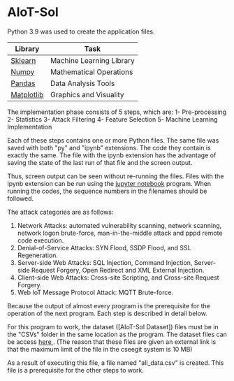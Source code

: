 # AIoT-Sol

Python 3.9 was used to create the application files. 

| Library | Task |
| ------ | ------ |
|[ Sklearn ](http://scikit-learn.org/stable/install.html)| Machine Learning Library|
| [ Numpy ](http://www.numpy.org/) |Mathematical Operations|
| [ Pandas  ](https://pandas.pydata.org/pandas-docs/stable/install.html)|  Data Analysis Tools |
| [ Matplotlib ](https://matplotlib.org/users/installing.html) |Graphics and Visuality|

The implementation phase consists of 5 steps, which are:
1-	Pre-processing
2-	Statistics
3-	Attack Filtering
4-	Feature Selection
5-	Machine Learning Implementation

Each of these steps contains one or more Python files. The same file was saved with both "py" and "ipynb" extensions. The code they contain is exactly the same. The file with the ipynb extension has the advantage of saving the state of the last run of that file and the screen output.

Thus, screen output can be seen without re-running the files. Files with the ipynb extension can be run using the [jupyter notebook](http://jupyter.org/install) program. When running the codes, the sequence numbers in the filenames should be followed.

The attack categories are as follows:
1)	Network Attacks: automated vulnerability scanning, network scanning, network logon brute-force, man-in-the-middle attack and pppd remote code execution.
2)	Denial-of-Service Attacks: SYN Flood, SSDP Flood, and SSL Regeneration.
3)	Server-side Web Attacks: SQL Injection, Command Injection, Server-side Request Forgery, Open Redirect and XML External Injection.
4)	Client-side Web Attacks: Cross-site Scripting, and Cross-site Request Forgery.
5)	Web IoT Message Protocol Attack: MQTT Brute-force.

Because the output of almost every program is the prerequisite for the operation of the next program. Each step is described in detail below.

For this program to work, the dataset ([AIoT-Sol Dataset]) files must be in the "CSVs" folder in the same location as the program. The dataset files can be access [ here ](https://drive.google.com/file/d/1IDfYy5JgSK2U87hXOhkR7-C782A0cjdS/view?usp=sharing).  (The reason that these files are given an external link is that the maximum limit of the file in the cseegit system is 10 MB)

As a result of executing this file, a file named "all_data.csv" is created. This file is a prerequisite for the other steps to work.
